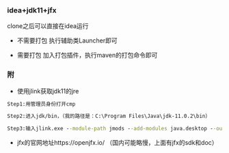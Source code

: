 ### idea+jdk11+jfx
clone之后可以直接在idea运行
- 不需要打包
执行辅助类Launcher即可

- 需要打包
加入打包插件，执行maven的打包命令即可

### 附
- 使用jlink获取jdk11的jre
```cmd
Step1:用管理员身份打开cmp 

Step2:进入jdk/bin，（我的路径是：C:\Program Files\Java\jdk-11.0.2\bin）

Step3:输入jlink.exe --module-path jmods --add-modules java.desktop --output jre
```
- jfx的官网地址https://openjfx.io/  （国内可能略慢，上面有jfx的sdk和doc）